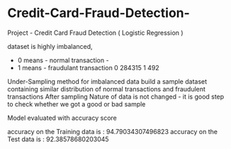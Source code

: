# Credit-Card-Fraud-Detection-
Project -  Credit Card Fraud Detection ( Logistic Regression )

dataset is highly imbalanced,

 - 0 means - normal transaction         - 
 - 1 means - fraudulant transaction
0    284315
1       492


Under-Sampling method for imbalanced data
build a sample dataset containing similar distribution of normal transactions and fraudulent transactions
After sampling Nature of data is not changed   - it is good step to check whether we got a good or bad sample


Model evaluated with accuracy score

accuracy on the Training data is :  94.79034307496823
accuracy on the Test data is :  92.38578680203045
